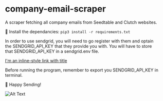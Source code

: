 # company-email-scraper

A scraper fetching all company emails from Seedtable and Clutch websites.

🚀 Install the dependancies: `pip3 install -r requirements.txt`

In order to use sendgrid, you will need to go register with them and optain the SENDGRID_API_KEY that they provide you with.
You will have to store that SENDGRID_API_KEY in a sendgrid.env file.

[I'm an inline-style link with title](https://sendgrid.com/docs/for-developers/sending-email/api-getting-started/#prerequisites-for-sending-your-first-email-with-the-sendgrid-api "SendGrid API Getting Started")

Before running the program, remember to export you SENDGRID_API_KEY in terminal. 

💛 Happy Sending!

![Alt Text](https://media.giphy.com/media/kDaE01OtFSyobqta2C/giphy.gif)
